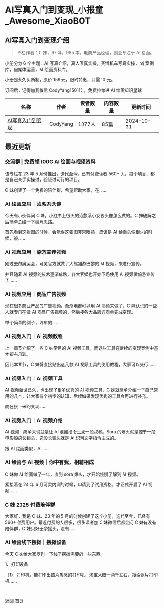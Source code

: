 # AI写真入门到变现_小报童_Awesome_XiaoBOT

## AI写真入门到变现介绍
> 专栏作者：C 妹，97 年，985 本，电商产品经理，副业专注于 AI 绘画。    
    
小册分为 6 个主题：AI 写真介绍，真人写真实操，赛博机车写真实操，mj 案例库，自媒体运营，AI 绘画资料库。    
    
小册是永久买断制，原价 159 元，限时特惠，只需 10 元。    
    
订阅后，记得加我微信 CodyYang150115 ，免费拉你进 AI 绘画知识星球  
  


|名称|作者|读者数量|内容数量|更新时间|
|---|---|---|---|---|
|[AI写真入门到变现](https://xiaobot.net/p/codyyang?refer=9c3f1c95-a052-465a-9902-f6d75080262a)|CodyYang|1077人|85篇|2024-10-31|

## 最近更新
### 交流群 | 免费领 100G AI 绘画与视频资料

该专栏在 23 年 5 月份推出，迭代至今，已有付费读者 560+ 人，每个项目，都是自己亲手实操过，验证过可行的项目。

C 妹创建了一个免费的陪伴群，希望帮助大家，在......

### AI 绘画应用｜治愈系头像

今天有小伙伴问 C 妹，小红书上很火的治愈系小女孩头像怎么做的。C 妹破解之后简单总结一下破解思路。

首先看到这张图的时候，会觉得这张图非常眼熟，应该是 AI 绘画头像很火的时候，被......

### AI 视频应用｜旅游宣传视频

刚过去的奥运会，可灵官方就做了大熊猫游巴黎的 AI 视频，来进行宣传。

并且随着 AI 视频的技术逐渐成熟，各大官媒也开始下场使用 AI 视频做旅游宣传了......

### AI 视频应用｜商品广告视频

现在很多商业产品的广告视频，渐渐地都可以用 AI 视频来做了。C 妹认识的一些人就专门在做 AI 商品广告视频的，然后接各大品牌的商单完成变现。

举个简单的例子，汽车的......

### AI 视频入门｜AI 视频教程

上一章节介绍了一些 C 妹常用的 AI 视频工具，而这些工具在后续的变现案例中基本都有用到。

因此本章节，C 妹将直接贴出这几款 AI 视频工具的使用教程，大家可以先行......

### AI 视频入门｜AI 视频工具

AI 视频面世已久，也出现了很多优秀的 AI 视频工具，C 妹就简单介绍一下自己常用的几个，让大家有个初步的认知，后续如果发现优秀的工具会再进行补充。

而在接下来的变现......

### AI 视频入门｜AI 视频介绍

AI 视频，简单来说就是让 AI 根据指令生成一段视频。Sora 的爆火就是源于一段电影般的长镜头，这段长镜头就是 AI 识别文字指令生成的。

跟 AI 绘画类似，AI......

### AI 绘画与 AI 视频｜你中有我，相辅相成

C 妹做 AI 绘画做了一年，直到 sora 爆火，才开始慢慢了解到 AI 视频。

紧接着在 24 年 6 月可灵内测的时候，申请到了试用资格，才正式开启了 AI 视频......

### C 妹 2025 付费陪伴群

大家好，我是 C 妹，23 年的 5 月的时候创建了这个小册，迭代至今，已经有 560+ 付费用户。最近付费的人很多，很多读者加 C 妹微信后都会问 C
妹有没有陪伴群，C 妹只好无奈摇头，没有......

### AI 绘画线下摆摊｜摆摊设备

今天 C 妹给大家罗列一下线下摆摊需要的一些东西。

1、打印设备

（1） 打印机，能打印出照片质感的打印机，淘宝大概一两千左右，搜索照片打印机......


<a href="https://github.com/Reno9527/awesome-xiaobot" style="color: white; text-decoration: none;">awesome-xiaobot</a>

返回 [首页](../README.md)
